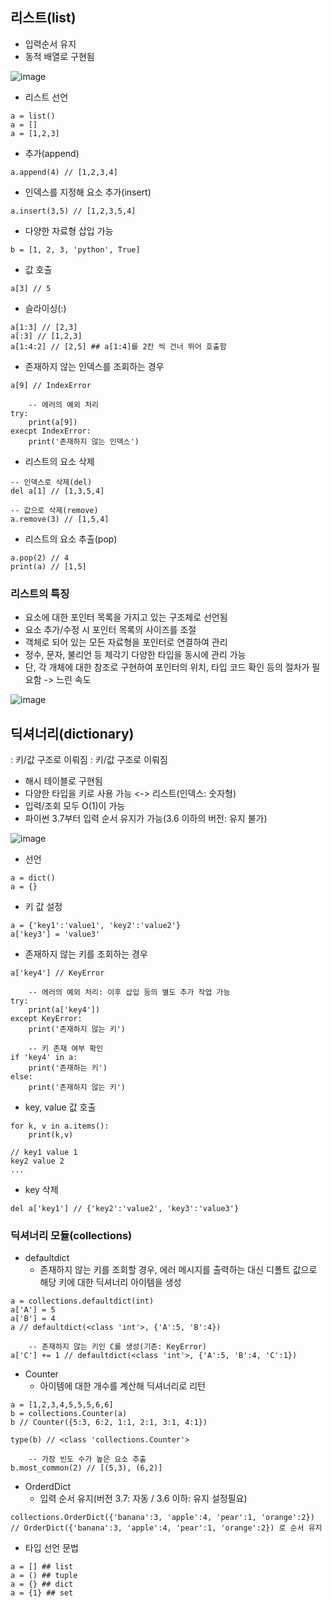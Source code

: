 ## 리스트(list)
* 입력순서 유지
* 동적 배열로 구현됨
  
![image](https://user-images.githubusercontent.com/104348646/182998327-d32df219-a10f-4c1e-80b0-f7f8d823159d.png)

* 리스트 선언
```
a = list()
a = []
a = [1,2,3]
```

* 추가(append)
```
a.append(4) // [1,2,3,4]
```

* 인덱스를 지정해 요소 추가(insert)
```
a.insert(3,5) // [1,2,3,5,4]
```

* 다양한 자료형 삽입 가능
```
b = [1, 2, 3, 'python', True]
```

* 값 호출
```
a[3] // 5
```

* 슬라이싱(:)
```
a[1:3] // [2,3]
a[:3] // [1,2,3]
a[1:4:2] // [2,5] ## a[1:4]를 2칸 씩 건너 뛰어 호출함
```

* 존재하지 않는 인덱스를 조회하는 경우
```
a[9] // IndexError

    -- 에러의 예외 처리
try:
    print(a[9])
execpt IndexError:
    print('존재하지 않는 인덱스')
```

* 리스트의 요소 삭제
```
-- 인덱스로 삭제(del)
del a[1] // [1,3,5,4]

-- 값으로 삭제(remove)
a.remove(3) // [1,5,4]
```

* 리스트의 요소 추출(pop)
```
a.pop(2) // 4
print(a) // [1,5]
```

### 리스트의 특징

* 요소에 대한 포인터 목록을 가지고 있는 구조체로 선언됨
* 요소 추가/수정 시 포인터 목록의 사이즈를 조절
* 객체로 되어 있는 모든 자료형을 포인터로 연결하여 관리
* 정수, 문자, 불리언 등 제각기 다양한 타입을 동시에 관리 가능
* 단, 각 개체에 대한 참조로 구현하여 포인터의 위치, 타입 코드 확인 등의 절차가 필요함 -> 느린 속도  

![image](https://user-images.githubusercontent.com/104348646/182998246-dbe9429c-9234-4416-bba2-d47b438c0ace.png)

## 딕셔너리(dictionary)
: 키/값 구조로 이뤄짐
: 키/값 구조로 이뤄짐
* 해시 테이블로 구현됨
* 다양한 타입을 키로 사용 가능 <-> 리스트(인덱스: 숫자형)
* 입력/조회 모두 O(1)이 가능
* 파이썬 3.7부터 입력 순서 유지가 가능(3.6 이하의 버전: 유지 불가)

![image](https://user-images.githubusercontent.com/104348646/182998492-a0fddcc6-548a-42ad-896c-05594b058c58.png)

* 선언
```
a = dict()
a = {}
```

* 키 값 설정
```
a = {'key1':'value1', 'key2':'value2'}
a['key3'] = 'value3'
```

* 존재하지 않는 키를 조회하는 경우
```
a['key4'] // KeyError

    -- 에러의 예외 처리: 이후 삽입 등의 별도 추가 작업 가능
try:
    print(a['key4'])
except KeyError:
    print('존재하지 않는 키')

    -- 키 존재 여부 확인
if 'key4' in a:
    print('존재하는 키')
else:
    print('존재하지 않는 키')
```

* key, value 값 호출
```
for k, v in a.items():
    print(k,v)

// key1 value 1
key2 value 2
...
```

* key 삭제
```
del a['key1'] // {'key2':'value2', 'key3':'value3'}
```

### 딕셔너리 모듈(collections)

* defaultdict
    - 존재하지 않는 키를 조회할 경우, 에러 메시지를 출력하는 대신 디폴트 값으로 해당 키에 대한 딕셔너리 아이템을 생성
```
a = collections.defaultdict(int)
a['A'] = 5
a['B'] = 4
a // defaultdict(<class 'int'>, {'A':5, 'B':4})

    -- 존재하지 않는 키인 C를 생성(기존: KeyError)
a['C'] += 1 // defaultdict(<class 'int'>, {'A':5, 'B':4, 'C':1})
```

* Counter
    - 아이템에 대한 개수를 계산해 딕셔너리로 리턴
```
a = [1,2,3,4,5,5,5,6,6]
b = collections.Counter(a)
b // Counter({5:3, 6:2, 1:1, 2:1, 3:1, 4:1})

type(b) // <class 'collections.Counter'>

    -- 가장 빈도 수가 높은 요소 추출
b.most_common(2) // [(5,3), (6,2)]
```

* OrderdDict
    - 입력 순서 유지(버전 3.7: 자동 / 3.6 이하: 유지 설정필요)
```
collections.OrderDict({'banana':3, 'apple':4, 'pear':1, 'orange':2})
// OrderDict({'banana':3, 'apple':4, 'pear':1, 'orange':2}) 로 순서 유지
```

* 타입 선언 문법
```
a = [] ## list
a = () ## tuple
a = {} ## dict
a = {1} ## set
```

